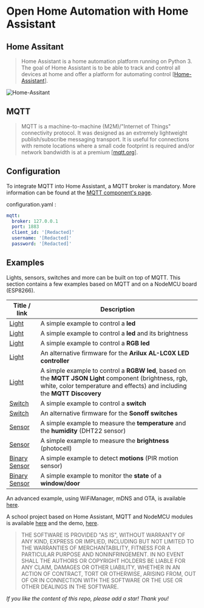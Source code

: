 # Open Home Automation with Home Assistant
## Home Assitant
> Home Assistant is a home automation platform running on Python 3. The goal of Home Assistant is to be able to track and control all devices at home and offer a platform for automating control [[Home-Assistant](https://github.com/home-assistant/home-assistant)].

![Home-Assitant](https://github.com/home-assistant/home-assistant/blob/dev/docs/screenshots.png)

## MQTT
> MQTT is a machine-to-machine (M2M)/"Internet of Things" connectivity protocol. It was designed as an extremely lightweight publish/subscribe messaging transport. It is useful for connections with remote locations where a small code footprint is required and/or network bandwidth is at a premium [[mqtt.org](http://mqtt.org)].

## Configuration
To integrate MQTT into Home Assistant, a MQTT broker is mandatory. More information can be found at the [MQTT component's page](https://home-assistant.io/components/mqtt/).

configuration.yaml :
```yaml
mqtt:
  broker: 127.0.0.1
  port: 1883
  client_id: '[Redacted]'
  username: '[Redacted]'
  password: '[Redacted]'
```

## Examples
Lights, sensors, switches and more can be built on top of MQTT. This section contains a few examples based on MQTT and on a NodeMCU board (ESP8266).

| Title / link     							              	| Description        											                              |
|-----------------------------------------------|-----------------------------------------------------------------------|
| [Light](/ha_mqtt_light)     				        	| A simple example to control a **led**     					                	|
| [Light](/ha_mqtt_light_with_brightness)     	| A simple example to control a **led** and its brightness	          	|
| [Light](/ha_mqtt_rgb_light) 				        	| A simple example to control a **RGB led** 				              	    |
| [Light](https://github.com/mertenats/Arilux_AL-LC03)| An alternative firmware for the **Arilux AL-LC0X LED controller**	|
| [Light](/ha_mqtt_rgbw_ligh_with_discovery) 	  | A simple example to control a **RGBW led**, based on the **MQTT JSON Light** component (brightness, rgb, white, color temperature and effects) and including the **MQTT Discovery**			              	    |
| [Switch](/ha_mqtt_switch)   				        	| A simple example to control a **switch**  	
| [Switch](https://github.com/mertenats/sonoff) | An alternative firmware for the **Sonoff switches**  					          |
| [Sensor](/ha_mqtt_sensor_dht22) 			      	| A simple example to measure the **temperature** and the **humidity** (DHT22 sensor)|
| [Sensor](/ha_mqtt_sensor_photocell) 		    	| A simple example to measure the **brightness** (photocell)|
| [Binary Sensor](/ha_mqtt_binary_sensor_pir) 	| A simple example to detect **motions** (PIR motion sensor)|
| [Binary Sensor](/ha_mqtt_binary_sensor_door) 	| A simple example to monitor the **state** of a **window/door** |


An advanced example, using WiFiManager, mDNS and OTA, is available [here](/ha_mqtt_light_with_WiFiManager_mDNS_and_OTA).

A school project based on Home Assistant, MQTT and NodeMCU modules is available [here](openhome) and the demo, [here](https://www.youtube.com/watch?v=Vh-vzFPCF2U).

> THE SOFTWARE IS PROVIDED "AS IS", WITHOUT WARRANTY OF ANY KIND, EXPRESS OR
  IMPLIED, INCLUDING BUT NOT LIMITED TO THE WARRANTIES OF MERCHANTABILITY,
  FITNESS FOR A PARTICULAR PURPOSE AND NONINFRINGEMENT. IN NO EVENT SHALL THE
  AUTHORS OR COPYRIGHT HOLDERS BE LIABLE FOR ANY CLAIM, DAMAGES OR OTHER
  LIABILITY, WHETHER IN AN ACTION OF CONTRACT, TORT OR OTHERWISE, ARISING FROM,
  OUT OF OR IN CONNECTION WITH THE SOFTWARE OR THE USE OR OTHER DEALINGS IN THE
  SOFTWARE.

*If you like the content of this repo, please add a star! Thank you!*
